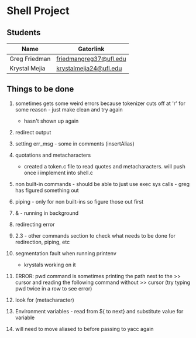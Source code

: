 Shell Project
==========================

Students
--------

Name             | Gatorlink
-----------------|----------
Greg Friedman    | friedmangreg37@ufl.edu
Krystal Mejia    | krystalmejia24@ufl.edu



Things to be done
------------------

1. sometimes gets some weird errors because tokenizer cuts off at 'r' for some reason - just make clean and try again
	* hasn't shown up again

2. redirect output

3. setting err_msg - some in comments (insertAlias)

4. quotations and metacharacters
	* created a token.c file to read quotes and metacharacters. will push once i implement into shell.c

5. non built-in commands - should be able to just use exec sys calls  - greg has figured something out

6. piping - only for non built-ins so figure those out first

7. & - running in background

8. redirecting error

9. 2.3 - other commands section to check what needs to be done for redirection, piping, etc

10. segmentation fault when running printenv 
	* krystals working on it
		
11. ERROR: pwd command is sometimes printing the path next to the >> cursor and reading the following command without >> cursor
	(try typing pwd twice in a row to see error)

12. look for \(metacharacter)
 
13. Environment variables - read from ${ to next} and substitute value for variable

15. will need to move aliased to before passing to yacc again
	  